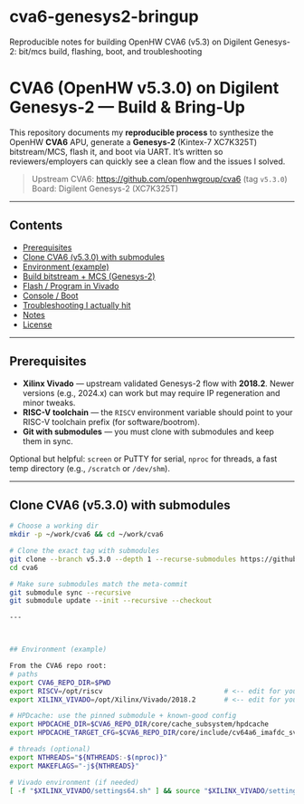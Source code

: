 # cva6-genesys2-bringup
Reproducible notes for building OpenHW CVA6 (v5.3) on Digilent Genesys-2: bit/mcs build, flashing, boot, and troubleshooting

# CVA6 (OpenHW v5.3.0) on Digilent Genesys-2 — Build & Bring-Up

This repository documents my **reproducible process** to synthesize the OpenHW **CVA6** APU, generate a **Genesys-2** (Kintex-7 XC7K325T) bitstream/MCS, flash it, and boot via UART. It’s written so reviewers/employers can quickly see a clean flow and the issues I solved.

> Upstream CVA6: https://github.com/openhwgroup/cva6 (tag `v5.3.0`)  
> Board: Digilent Genesys-2 (XC7K325T)

---

## Contents
- [Prerequisites](#prerequisites)  
- [Clone CVA6 (v5.3.0) with submodules](#clone-cva6-v530-with-submodules)  
- [Environment (example)](#environment-example)  
- [Build bitstream + MCS (Genesys-2)](#build-bitstream--mcs-genesys-2)  
- [Flash / Program in Vivado](#flash--program-in-vivado)  
- [Console / Boot](#console--boot)  
- [Troubleshooting I actually hit](#troubleshooting-i-actually-hit)  
- [Notes](#notes)  
- [License](#license)

---

## Prerequisites
- **Xilinx Vivado** — upstream validated Genesys-2 flow with **2018.2**. Newer versions (e.g., 2024.x) can work but may require IP regeneration and minor tweaks.  
- **RISC-V toolchain** — the `RISCV` environment variable should point to your RISC-V toolchain prefix (for software/bootrom).  
- **Git with submodules** — you must clone with submodules and keep them in sync.  

Optional but helpful: `screen` or PuTTY for serial, `nproc` for threads, a fast temp directory (e.g., `/scratch` or `/dev/shm`).

---

## Clone CVA6 (v5.3.0) with submodules
```bash
# Choose a working dir
mkdir -p ~/work/cva6 && cd ~/work/cva6

# Clone the exact tag with submodules
git clone --branch v5.3.0 --depth 1 --recurse-submodules https://github.com/openhwgroup/cva6
cd cva6

# Make sure submodules match the meta-commit
git submodule sync --recursive
git submodule update --init --recursive --checkout

--- 



## Environment (example)

From the CVA6 repo root:
# paths
export CVA6_REPO_DIR=$PWD
export RISCV=/opt/riscv                              # <-- edit for your machine
export XILINX_VIVADO=/opt/Xilinx/Vivado/2018.2       # <-- edit for your machine

# HPDcache: use the pinned submodule + known-good config
export HPDCACHE_DIR=$CVA6_REPO_DIR/core/cache_subsystem/hpdcache
export HPDCACHE_TARGET_CFG=$CVA6_REPO_DIR/core/include/cv64a6_imafdc_sv39_hpdcache_config_pkg.sv

# threads (optional)
export NTHREADS="${NTHREADS:-$(nproc)}"
export MAKEFLAGS="-j${NTHREADS}"

# Vivado environment (if needed)
[ -f "$XILINX_VIVADO/settings64.sh" ] && source "$XILINX_VIVADO/settings64.sh"
